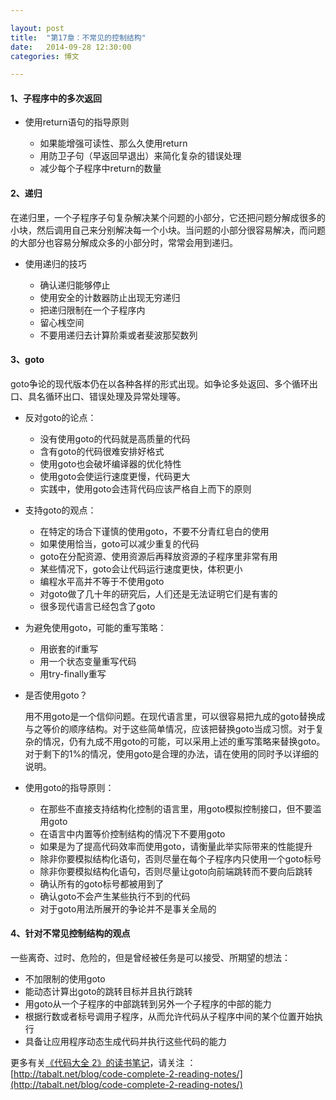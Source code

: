 ```yaml
---

layout: post
title:  "第17章：不常见的控制结构"
date:   2014-09-28 12:30:00
categories: 博文

---
```



#### 1、子程序中的多次返回

* 使用return语句的指导原则

	* 如果能增强可读性、那么久使用return
	* 用防卫子句（早返回早退出）来简化复杂的错误处理
	* 减少每个子程序中return的数量
	

#### 2、递归

在递归里，一个子程序子句复杂解决某个问题的小部分，它还把问题分解成很多的小块，然后调用自己来分别解决每一个小块。当问题的小部分很容易解决，而问题的大部分也容易分解成众多的小部分时，常常会用到递归。

* 使用递归的技巧

	* 确认递归能够停止
	* 使用安全的计数器防止出现无穷递归
	* 把递归限制在一个子程序内
	* 留心桟空间
	* 不要用递归去计算阶乘或者斐波那契数列


#### 3、goto

goto争论的现代版本仍在以各种各样的形式出现。如争论多处返回、多个循环出口、具名循环出口、错误处理及异常处理等。

* 反对goto的论点：

	* 没有使用goto的代码就是高质量的代码
	* 含有goto的代码很难安排好格式
	* 使用goto也会破坏编译器的优化特性
	* 使用goto会使运行速度更慢，代码更大
	* 实践中，使用goto会违背代码应该严格自上而下的原则

* 支持goto的观点：

	* 在特定的场合下谨慎的使用goto，不要不分青红皂白的使用
	* 如果使用恰当，goto可以减少重复的代码
	* goto在分配资源、使用资源后再释放资源的子程序里非常有用
	* 某些情况下，goto会让代码运行速度更快，体积更小
	* 编程水平高并不等于不使用goto
	* 对goto做了几十年的研究后，人们还是无法证明它们是有害的
	* 很多现代语言已经包含了goto


* 为避免使用goto，可能的重写策略：

	* 用嵌套的if重写
	* 用一个状态变量重写代码
	* 用try-finally重写


* 是否使用goto？

	用不用goto是一个信仰问题。在现代语言里，可以很容易把九成的goto替换成与之等价的顺序结构。对于这些简单情况，应该把替换goto当成习惯。对于复杂的情况，仍有九成不用goto的可能，可以采用上述的重写策略来替换goto。对于剩下的1%的情况，使用goto是合理的办法，请在使用的同时予以详细的说明。

* 使用goto的指导原则：

	* 在那些不直接支持结构化控制的语言里，用goto模拟控制接口，但不要滥用goto
	* 在语言中内置等价控制结构的情况下不要用goto
	* 如果是为了提高代码效率而使用goto，请衡量此举实际带来的性能提升
	* 除非你要模拟结构化语句，否则尽量在每个子程序内只使用一个goto标号
	* 除非你要模拟结构化语句，否则尽量让goto向前端跳转而不要向后跳转
	* 确认所有的goto标号都被用到了
	* 确认goto不会产生某些执行不到的代码
	* 对于goto用法所展开的争论并不是事关全局的
	
	
#### 4、针对不常见控制结构的观点

一些离奇、过时、危险的，但是曾经被任务是可以接受、所期望的想法：

* 不加限制的使用goto
* 能动态计算出goto的跳转目标并且执行跳转
* 用goto从一个子程序的中部跳转到另外一个子程序的中部的能力
* 根据行数或者标号调用子程序，从而允许代码从子程序中间的某个位置开始执行
* 具备让应用程序动态生成代码并执行这些代码的能力
	


更多有关[《代码大全 2》的读书笔记](http://tabalt.net/blog/code-complete-2-reading-notes/)，请关注 ：  
[http://tabalt.net/blog/code-complete-2-reading-notes/](http://tabalt.net/blog/code-complete-2-reading-notes/)




